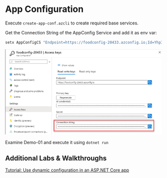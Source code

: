 # App Configuration

Execute `create-app-conf.azcli` to create required base services.

Get the Connection String of the AppConfig Service and add it as env var:

```powershell
setx AppConfigCS "Endpoint=https://foodconfig-20433.azconfig.io;Id=YhpI-l9-s0:bXPh6ApX2WzFki7odj33;Secret=o8LoLhCIy5Rn3okemD0CkDan4y83rozMR7C8cRz/SECRET="
```

![secret](_images/app-config-con-string.png)

Examine Demo-01 and execute it using `dotnet run`

## Additional Labs & Walkthroughs

[Tutorial: Use dynamic configuration in an ASP.NET Core app](https://docs.microsoft.com/en-us/azure/azure-app-configuration/enable-dynamic-configuration-aspnet-core?tabs=core2x)
